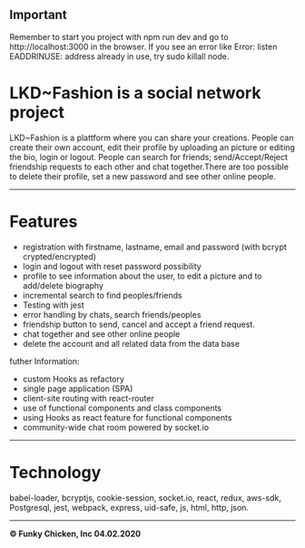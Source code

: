 ## Important

Remember to start you project with npm run dev and go to http://localhost:3000 in the browser.
If you see an error like Error: listen EADDRINUSE: address already in use, try sudo killall node.

# LKD~Fashion is a social network project

LKD~Fashion is a plattform where you can share your creations. People can create their own account, edit their profile by uploading an picture or editing the bio, login or logout. People can search for friends; send/Accept/Reject friendship requests to each other and chat together.There are too possible to delete their profile, set a new password and see other online people.

---

# Features

-   registration with firstname, lastname, email and password (with bcrypt crypted/encrypted)
-   login and logout with reset password possibility
-   profile to see information about the user, to edit a picture and to add/delete biography
-   incremental search to find peoples/friends
-   Testing with jest
-   error handling by chats, search friends/peoples
-   friendship button to send, cancel and accept a friend request.
-   chat together and see other online people
-   delete the account and all related data from the data base

futher Information:

-   custom Hooks as refactory
-   single page application (SPA)
-   client-site routing with react-router
-   use of functional components and class components
-   using Hooks as react feature for functional components
-   community-wide chat room powered by socket.io

---

# Technology

babel-loader, bcryptjs, cookie-session, socket.io, react, redux, aws-sdk, Postgresql, jest, webpack, express, uid-safe, js, html, http, json.

---

**© Funky Chicken, Inc 04.02.2020**

<!--

High Level Description:
…

Website:
…

Tags:
- aws
- aws-s3
- aws-ses
- components
- css
- design
- fetch
- heroku
- html
- js
- node-js
- pagination
- postresql
- react
- s3-bucket
- spicedacademy

-->
